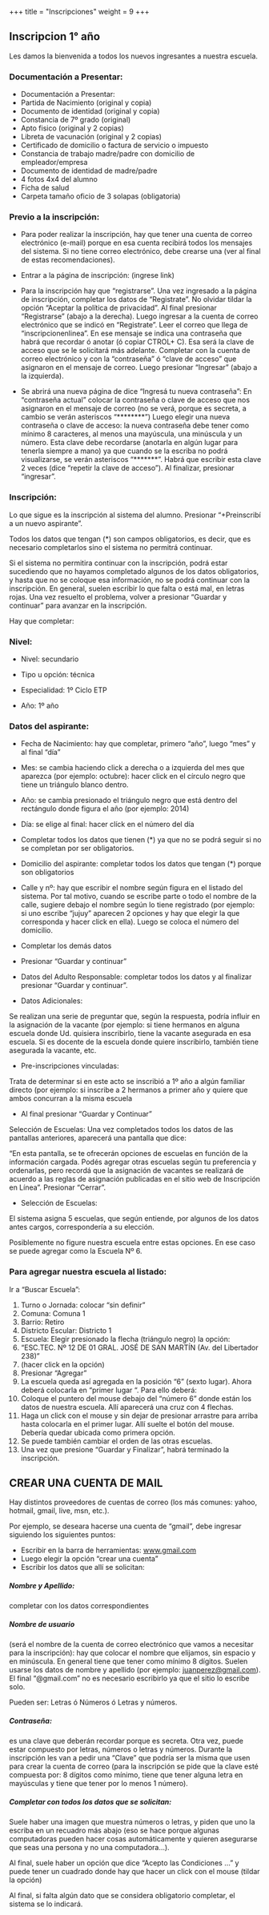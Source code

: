 +++
title = "Inscripciones"
weight = 9
+++

## Inscripcion 1° año

Les damos la bienvenida a todos los nuevos ingresantes a nuestra escuela.

### Documentación a Presentar:

- Documentación a Presentar:
- Partida de Nacimiento (original y copia)
- Documento de identidad (original y copia)
- Constancia de 7º grado (original)
- Apto fisico (original y 2 copias)
- Libreta de vacunación (original y 2 copias)
- Certificado de domicilio o factura de servicio o impuesto
- Constancia de trabajo madre/padre con domicilio de empleador/empresa
- Documento de identidad de madre/padre
- 4 fotos 4x4 del alumno
- Ficha de salud
- Carpeta tamaño oficio de 3 solapas (obligatoria)

### Previo a la inscripción:

- Para poder realizar la inscripción, hay que tener una cuenta de correo electrónico (e-mail) porque en esa cuenta recibirá todos los mensajes del sistema. Si no tiene correo electrónico, debe crearse una (ver al final de estas recomendaciones).

- Entrar a la página de inscripción:
(ingrese link)

- Para la inscripción hay que “registrarse”. Una vez ingresado a la página de inscripción, completar los datos de “Registrate”. No olvidar tildar la opción “Aceptar la política de privacidad”. Al final presionar “Registrarse” (abajo a la derecha).
Luego ingresar a la cuenta de correo electrónico que se indicó en “Registrate”. Leer el correo que llega de “inscripcionenlinea”. En ese mensaje se indica una contraseña que habrá que recordar ó anotar (ó copiar   CTROL+ C). Esa será la clave de acceso que se le solicitará más adelante.
Completar con la cuenta de correo electrónico y con la “contraseña” ó “clave de acceso” que asignaron en el mensaje de correo. Luego presionar “Ingresar” (abajo a la izquierda).

- Se abrirá una nueva página de dice “Ingresá tu nueva contraseña”:
En “contraseña actual” colocar la contraseña o clave de acceso que nos asignaron en el mensaje de correo (no se verá, porque es secreta, a cambio se verán asteriscos “********”)
Luego elegir una nueva contraseña o clave de acceso: la nueva contraseña debe tener como mínimo 8 caracteres, al menos una mayúscula, una minúscula y un número. Esta clave debe recordarse (anotarla en algún lugar para tenerla siempre a mano) ya que cuando se la escriba no podrá visualizarse, se verán asteriscos “*******”.
Habrá que escribir esta clave 2 veces (dice “repetir la clave de acceso”).
Al finalizar, presionar “ingresar”.

### Inscripción:

Lo que sigue es la inscripción al sistema del alumno. Presionar “+Preinscribí a un nuevo aspirante”.

Todos los datos que tengan (*) son campos obligatorios, es decir, que es necesario completarlos sino el sistema no permitrá continuar.

Si el sistema no permitira continuar con la inscripción, podrá estar sucediendo que no hayamos completado algunos de los datos obligatorios, y hasta que no se coloque esa información, no se podrá continuar con la inscripción. En general, suelen escribir lo que falta o está mal, en letras rojas. Una vez resuelto el problema, volver a presionar “Guardar y continuar” para avanzar en la inscripción.

Hay que completar:

### Nivel: 

- Nivel: secundario

- Tipo u opción: técnica

- Especialidad: 1º Ciclo ETP

- Año: 1º año

### Datos del aspirante:

- Fecha de Nacimiento:  hay que completar, primero “año”, luego “mes” y al final “día”

- Mes: se cambia haciendo click a derecha o a izquierda del mes que aparezca (por ejemplo: octubre): hacer click en el círculo negro que tiene un triángulo blanco dentro.

- Año:  se cambia presionado el triángulo negro que está dentro del rectángulo donde figura el año (por ejemplo: 2014)

- Día: se elige al final: hacer clíck en el número del día

- Completar todos los datos que tienen (*) ya que no se podrá seguir si no se completan por ser obligatorios.

- Domicilio del aspirante: completar todos los datos que tengan (*) porque son obligatorios

- Calle y nº: hay que escribir el nombre según figura en el listado del sistema. Por tal motivo, cuando se escribe parte o todo el nombre de la calle, sugiere debajo el nombre según lo tiene registrado (por ejemplo:  si uno escribe “jujuy” aparecen 2 opciones y hay que elegir la que corresponda y hacer click en ella). Luego se coloca el número del domicilio.

- Completar los demás datos

- Presionar “Guardar y continuar”

- Datos del Adulto Responsable: completar todos los datos y al finalizar presionar “Guardar y continuar”.

- Datos Adicionales:

Se realizan una serie de preguntar que, según la respuesta, podría influir en la asignación de la vacante (por ejemplo:  si tiene hermanos en alguna escuela donde Ud. quisiera inscribirlo,  tiene la vacante asegurada en esa escuela. Si es docente de la escuela donde quiere inscribirlo, también tiene asegurada la vacante, etc.

- Pre-inscripciones vinculadas:

Trata de determinar si en este acto se inscribió a 1º año a algún familiar directo (por ejemplo: si inscribe a 2 hermanos a primer año y quiere que ambos concurran a la misma escuela

- Al final presionar “Guardar y Continuar”

Selección de Escuelas:
Una vez completados todos los datos de las pantallas anteriores, aparecerá una pantalla que dice:

“En esta pantalla, se te ofrecerán opciones de escuelas en función de la información cargada. Podés agregar otras escuelas según tu preferencia y ordenarlas, pero recordá que la asignación de vacantes se realizará de acuerdo a las reglas de asignación publicadas en el sitio web de Inscripción en Línea”. Presionar “Cerrar”.

- Selección de Escuelas:

El sistema asigna 5 escuelas, que según entiende, por algunos de los datos antes cargos, correspondería a su elección.

Posiblemente no figure nuestra escuela entre estas opciones. En ese caso se puede agregar como la  Escuela Nº 6.

### Para agregar nuestra escuela al listado:

Ir  a “Buscar Escuela”:

1. Turno o Jornada: colocar “sin definir”
2. Comuna:  Comuna 1
3. Barrio: Retiro
4. Districto Escular: Districto 1
5. Escuela: Elegir presionado la flecha (triángulo negro) la opción:
6. “ESC.TEC. Nº 12 DE 01 GRAL. JOSÉ DE SAN MARTÍN (Av. del Libertador 238)”
7. (hacer click en la opción)
8. Presionar “Agregar”
9. La escuela queda así agregada en la posición “6” (sexto lugar). Ahora deberá colocarla en “primer lugar “. Para ello deberá:
10. Coloque el puntero del mouse debajo del “número 6” donde están los datos de nuestra escuela. Allí aparecerá una cruz con 4 flechas.
11. Haga un click con el mouse y sin dejar de presionar arrastre para arriba hasta colocarla en el primer lugar. Allí suelte el botón  del mouse. Debería quedar ubicada  como primera opción.
12. Se puede también cambiar el orden de las otras escuelas.
13. Una vez que presione “Guardar y Finalizar”, habrá terminado la inscripción.

## CREAR UNA CUENTA DE MAIL
Hay distintos proveedores de cuentas de correo (los más comunes: yahoo, hotmail, gmail, live, msn, etc.).

Por ejemplo, se deseara hacerse una cuenta de “gmail”, debe ingresar siguiendo los siguientes puntos:

- Escribir en la barra de herramientas:
www.gmail.com
- Luego elegir la opción “crear una cuenta”
- Escribir los datos que allí se solicitan:

##### Nombre y Apellido: 
completar con los datos correspondientes

##### Nombre de usuario 
(será el nombre de la cuenta de correo electrónico que vamos a necesitar para la inscripción): hay que colocar el nombre que elijamos, sin espacio y en minúscula. En general tiene que tener como mínimo 8 dígitos. Suelen usarse los datos de nombre y apellido (por ejemplo: juanperez@gmail.com). El final “@gmail.com” no es necesario escribirlo ya que el sitio lo escribe solo.

Pueden ser: Letras ó Números ó Letras y números.

##### Contraseña: 

es una clave que deberán recordar porque es secreta. Otra vez, puede estar compuesto por letras, números o letras y números. Durante la inscripción les van a pedir una “Clave” que podría ser la misma que usen para crear la cuenta de correo (para la inscripción se pide que la clave esté compuesta por: 8 dígitos como mínimo, tiene que tener alguna letra en mayúsculas y tiene que tener por lo menos 1 número).

##### Completar con todos los datos que se solicitan:

Suele haber una imagen que muestra números  o letras, y piden que uno la escriba en un recuadro más abajo (eso se hace porque algunas computadoras pueden hacer cosas automáticamente y quieren asegurarse que seas una persona y no una computadora…).

Al final, suele haber un opción que dice “Acepto las Condiciones …” y puede tener un cuadrado donde hay que hacer un click con el mouse (tildar la opción)

Al final, si falta algún dato que se considera obligatorio completar, el sistema se lo indicará.